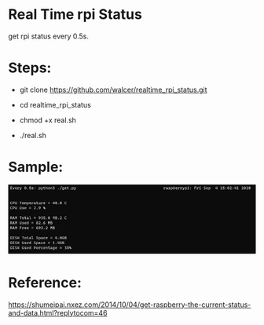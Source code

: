 # Real Time rpi Status    
get rpi status every 0.5s.    

# Steps:

- git clone https://github.com/walcer/realtime_rpi_status.git

- cd realtime_rpi_status    

- chmod +x real.sh    

- ./real.sh

# Sample:

![image](./sample.png)

# Reference:

https://shumeipai.nxez.com/2014/10/04/get-raspberry-the-current-status-and-data.html?replytocom=46

